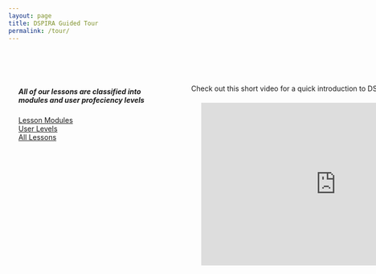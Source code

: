 ```yaml
---
layout: page
title: DSPIRA Guided Tour
permalink: /tour/
---
```



<div class="measure" style="width: 100vw; height: 100vh;margin-top: 50px;">
    <div  style="float: left; width: 30%; margin: 10px; padding: 10px;">
        <h5>All of our lessons are classified into modules and user profeciency levels </h5>
        <a href="{{ site.baseurl }}/categories/" class = "button">
        Lesson Modules
        </a>
        <br>
        <a href="{{ site.baseurl }}/tags/" class = "button">
        User Levels
        </a>
        <br>
        <a href="{{ site.baseurl }}/all/" class = "button">
            All Lessons
        </a>
    </div>
    <div  style="float: right; width: 60%; margin: 10px; padding: 10px;">
        <p>Check out this short video for a quick introduction to DSPIRA</p>
        <style>.embed-container { margin: 20px; position: relative; padding-bottom: 56.25%; height: 0; overflow: hidden; max-width: $measure-width; } .embed-container iframe, .embed-container object, .embed-container embed { position: absolute; top: 0; left: 0; width: 100%; height: 100%; }
        </style>
        <div class='embed-container'><iframe src='https://www.youtube.com/embed/mfUJNtRLFJY' frameborder='0' allowfullscreen></iframe></div>
    </div>
</div>